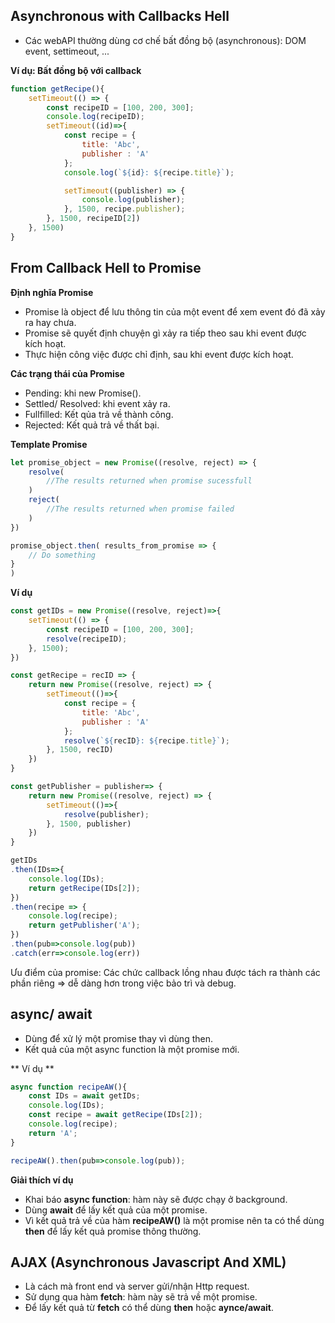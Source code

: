 ## Asynchronous with Callbacks Hell

- Các webAPI thường dùng cơ chế bất đồng bộ (asynchronous): DOM event, settimeout, ...

**Ví dụ: Bất đồng bộ với callback**

```js
function getRecipe(){
    setTimeout(() => {
        const recipeID = [100, 200, 300];
        console.log(recipeID);
        setTimeout((id)=>{
            const recipe = {
                title: 'Abc',
                publisher : 'A'
            };
            console.log(`${id}: ${recipe.title}`);

            setTimeout((publisher) => {
                console.log(publisher);
            }, 1500, recipe.publisher);
        }, 1500, recipeID[2])
    }, 1500)
}
```

## From Callback Hell to Promise

**Định nghĩa Promise**

- Promise là object để lưu thông tin của một event để xem event đó đã xảy ra hay chưa.
- Promise sẽ quyết định chuyện gì xảy ra tiếp theo sau khi event được kích hoạt.
- Thực hiện công việc được chỉ định, sau khi event được kích hoạt.

**Các trạng thái của Promise**

- Pending: khi new Promise().
- Settled/ Resolved: khi event xảy ra.
- Fullfilled: Kết qủa trả về thành công.
- Rejected: Kết quả trả về thất bại.

**Template Promise**

```js
let promise_object = new Promise((resolve, reject) => {
    resolve(
        //The results returned when promise sucessfull
    )
    reject(
        //The results returned when promise failed
    )
})

promise_object.then( results_from_promise => {
    // Do something
}
)
```

**Ví dụ**

```js
const getIDs = new Promise((resolve, reject)=>{
    setTimeout(() => {
        const recipeID = [100, 200, 300];
        resolve(recipeID);
    }, 1500);
})

const getRecipe = recID => {
    return new Promise((resolve, reject) => {
        setTimeout(()=>{
            const recipe = {
                title: 'Abc',
                publisher : 'A'
            };
            resolve(`${recID}: ${recipe.title}`);
        }, 1500, recID)
    })
}

const getPublisher = publisher=> {
    return new Promise((resolve, reject) => {
        setTimeout(()=>{
            resolve(publisher);
        }, 1500, publisher)
    })
}

getIDs
.then(IDs=>{
    console.log(IDs);
    return getRecipe(IDs[2]);
})
.then(recipe => {
    console.log(recipe);
    return getPublisher('A');
})
.then(pub=>console.log(pub))
.catch(err=>console.log(err))
```

Ưu điểm của promise: Các chức callback lồng nhau được tách ra thành các phần riêng => dễ dàng hơn trong việc bảo trì và debug.

## async/ await

- Dùng để xử lý một promise thay vì dùng then.
- Kết quả của một async function là một promise mới.

** Ví dụ **

```js
async function recipeAW(){
    const IDs = await getIDs;
    console.log(IDs);
    const recipe = await getRecipe(IDs[2]);
    console.log(recipe);
    return 'A';
}

recipeAW().then(pub=>console.log(pub));
```

**Giải thích ví dụ**

- Khai báo **async function**: hàm này sẽ được chạy ở background.
- Dùng **await** để lấy kết quả của một promise.
- Vì kết quả trả về của hàm **recipeAW()** là một promise nên ta có thể dùng **then** để lấy kết quả promise thông thường.

## AJAX (Asynchronous Javascript And XML)

- Là cách mà front end và server gửi/nhận Http request.
- Sử dụng qua hàm **fetch**: hàm này sẽ trả về một promise.
- Để lấy kết quả từ **fetch** có thể dùng **then** hoặc **aynce/await**.